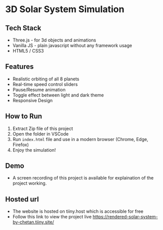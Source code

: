 # 3D Solar System Simulation

## Tech Stack
- Three.js - for 3d objects and animations
- Vanilla JS - plain javascript without any framework usage
- HTML5 / CSS3

## Features
- Realistic orbiting of all 8 planets
- Real-time speed control sliders
- Pause/Resume animation
- Toggle effect between light and dark theme
- Responsive Design

## How to Run
1. Extract Zip file of this project
2. Open the folder in VSCode
3. Run `index.html` file and use in a modern browser (Chrome, Edge, Firefox)
4. Enjoy the simulation!

## Demo
- A screen recording of this project is available for explaination of the project working.

## Hosted url
- The website is hosted on tiiny.host which is accessible for free
- Follow this link to view the project live https://rendered-solar-system-by-chetan.tiiny.site/ 